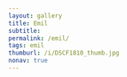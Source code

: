 ```yaml
---
layout: gallery
title: Emil
subtitle: 
permalink: /emil/
tags: emil
thumburl: /i/DSCF1810_thumb.jpg
nonav: true
---
```

